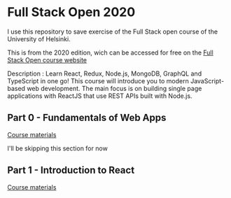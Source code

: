 # Full Stack Open 2020

I use this repository to save exercise of the Full Stack open course of the University of Helsinki.

This is from the 2020 edition, wich can be accessed for free on the [Full Stack Open course website](https://fullstackopen.com/en/)

Description :
Learn React, Redux, Node.js, MongoDB, GraphQL and TypeScript in one go! This course will introduce you to modern JavaScript-based web development. The main focus is on building single page applications with ReactJS that use REST APIs built with Node.js.

## Part 0 - Fundamentals of Web Apps

[Course materials](https://fullstackopen.com/en/part0)

I'll be skipping this section for now

## Part 1 - Introduction to React

[Course materials](https://fullstackopen.com/en/part1)